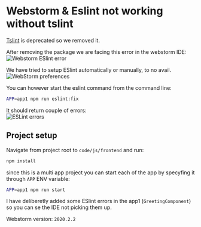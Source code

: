 # Webstorm & Eslint not working without tslint

[Tslint](https://palantir.github.io/tslint/) is deprecated so we removed it.

After removing the package we are facing this error in the webstorm IDE:
![Webstorm ESlint error](https://i.imgur.com/Nj5xt64.png)  

We have tried to setup ESlint automatically or manually, to no avail.  
![WebStorm preferences](https://i.imgur.com/gKXVbL5.png)

You can however start the eslint command from the command line:
```bash
APP=app1 npm run eslint:fix
```

It should return couple of errors:  
![ESLint errors](https://i.imgur.com/PE7RPbZ.png)

## Project setup

Navigate from project root to `code/js/frontend` and run:
```bash
npm install
```

since this is a multi app project you can start each of the app by specyfing it through `APP` ENV variable:
```bash
APP=app1 npm run start
```

I have deliberetly added some ESlint errors in the app1 (`GreetingComponent`) so you can se the IDE not picking them up.

Webstorm version: `2020.2.2`
